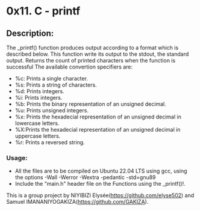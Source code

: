 # 0x11. C - printf

## Description:

The _printf() function produces output according to a format which is described below. This function write its output to the stdout, the standard output. Returns the count of printed characters when the function is successful The available convertion specifiers are:

* %c: Prints a single character.
* %s: Prints a string of characters.
* %d: Prints integers.
* %i: Prints integers.
* %b: Prints the binary representation of an unsigned decimal.
* %u: Prints unsigned integers.
* %x: Prints the hexadecial representation of an unsigned decimal in lowercase letters.
* %X:Prints the hexadecial representation of an unsigned decimal in uppercase letters.
* %r: Prints a reversed string.

### Usage:

* All the files are to be compiled on Ubuntu 22.04 LTS using gcc, using the options -Wall -Werror -Wextra -pedantic -std=gnu89
* Include the "main.h" header file on the Functions using the _printf()!.


This is a group project by NIYIBIZI Elysée(https://github.com/elyse502) and Samuel IMANANIYOGAKIZA(https://github.com/GAKIZA).
